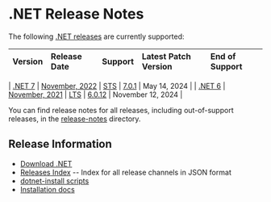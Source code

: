 # .NET Release Notes

The following [.NET releases](./releases.md) are currently supported:

|  Version  | Release Date | Support | Latest Patch Version | End of Support |
| :-- | :-- | :-- | :-- | :-- |

| [.NET 7](release-notes/7.0/README.md) | [November, 2022](https://devblogs.microsoft.com/dotnet/announcing-dotnet-7/) | [STS][policies] | [7.0.1][7.0.1] | May 14, 2024 |
| [.NET 6](release-notes/6.0/README.md) | [November, 2021](https://devblogs.microsoft.com/dotnet/announcing-net-6/) | [LTS][policies] | [6.0.12][6.0.12]  | November 12, 2024 |

You can find release notes for all releases, including out-of-support releases, in the [release-notes](.) directory.

[7.0.1]: release-notes/7.0/7.0.1/7.0.1.md
[6.0.12]: release-notes/6.0/6.0.12/6.0.12.md

## Release Information

* [Download .NET](https://dotnet.microsoft.com/download/dotnet)
* [Releases Index][releases-index.json] -- Index for all release channels in JSON format
* [dotnet-install scripts](https://docs.microsoft.com/dotnet/core/tools/dotnet-install-script)
* [Installation docs](https://docs.microsoft.com/dotnet/core/install/)

[releases-index.json]: https://dotnetcli.blob.core.windows.net/dotnet/release-metadata/releases-index.json
[policies]: ../release-policies.md
